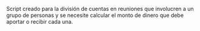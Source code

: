 Script creado para la división de cuentas en reuniones que involucren a un grupo de personas y se necesite calcular el monto de dinero que debe aportar o recibir cada una.
